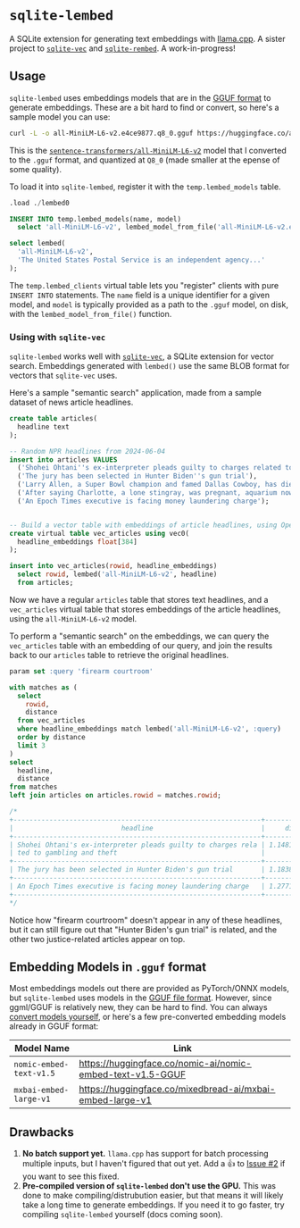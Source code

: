 # `sqlite-lembed`

A SQLite extension for generating text embeddings with [llama.cpp](https://github.com/ggerganov/llama.cpp). A sister project to [`sqlite-vec`](https://github.com/asg017/sqlite-vec) and [`sqlite-rembed`](https://github.com/asg017/sqlite-rembed). A work-in-progress!

## Usage

`sqlite-lembed` uses embeddings models that are in the [GGUF format](https://huggingface.co/docs/hub/en/gguf) to generate embeddings. These are a bit hard to find or convert, so here's a sample model you can use:

```bash
curl -L -o all-MiniLM-L6-v2.e4ce9877.q8_0.gguf https://huggingface.co/asg017/sqlite-lembed-model-examples/resolve/main/all-MiniLM-L6-v2/all-MiniLM-L6-v2.e4ce9877.q8_0.gguf
```

This is the [`sentence-transformers/all-MiniLM-L6-v2`](https://huggingface.co/sentence-transformers/all-MiniLM-L6-v2) model that I converted to the `.gguf` format, and quantized at `Q8_0` (made smaller at the epense of some quality).

To load it into `sqlite-lembed`, register it with the `temp.lembed_models` table.

```sql
.load ./lembed0

INSERT INTO temp.lembed_models(name, model)
  select 'all-MiniLM-L6-v2', lembed_model_from_file('all-MiniLM-L6-v2.e4ce9877.q8_0.gguf');

select lembed(
  'all-MiniLM-L6-v2',
  'The United States Postal Service is an independent agency...'
);
```

The `temp.lembed_clients` virtual table lets you "register" clients with pure `INSERT INTO` statements. The `name` field is a unique identifier for a given model, and `model` is typically provided as a path to the `.gguf` model, on disk, with the `lembed_model_from_file()` function.

### Using with `sqlite-vec`

`sqlite-lembed` works well with [`sqlite-vec`](https://github.com/asg017/sqlite-vec), a SQLite extension for vector search. Embeddings generated with `lembed()` use the same BLOB format for vectors that `sqlite-vec` uses.

Here's a sample "semantic search" application, made from a sample dataset of news article headlines.

```sql
create table articles(
  headline text
);

-- Random NPR headlines from 2024-06-04
insert into articles VALUES
  ('Shohei Ohtani''s ex-interpreter pleads guilty to charges related to gambling and theft'),
  ('The jury has been selected in Hunter Biden''s gun trial'),
  ('Larry Allen, a Super Bowl champion and famed Dallas Cowboy, has died at age 52'),
  ('After saying Charlotte, a lone stingray, was pregnant, aquarium now says she''s sick'),
  ('An Epoch Times executive is facing money laundering charge');


-- Build a vector table with embeddings of article headlines, using OpenAI's API
create virtual table vec_articles using vec0(
  headline_embeddings float[384]
);

insert into vec_articles(rowid, headline_embeddings)
  select rowid, lembed('all-MiniLM-L6-v2', headline)
  from articles;

```

Now we have a regular `articles` table that stores text headlines, and a `vec_articles` virtual table that stores embeddings of the article headlines, using the `all-MiniLM-L6-v2` model.

To perform a "semantic search" on the embeddings, we can query the `vec_articles` table with an embedding of our query, and join the results back to our `articles` table to retrieve the original headlines.

```sql
param set :query 'firearm courtroom'

with matches as (
  select
    rowid,
    distance
  from vec_articles
  where headline_embeddings match lembed('all-MiniLM-L6-v2', :query)
  order by distance
  limit 3
)
select
  headline,
  distance
from matches
left join articles on articles.rowid = matches.rowid;

/*
+--------------------------------------------------------------+------------------+
|                           headline                           |     distance     |
+--------------------------------------------------------------+------------------+
| Shohei Ohtani's ex-interpreter pleads guilty to charges rela | 1.14812409877777 |
| ted to gambling and theft                                    |                  |
+--------------------------------------------------------------+------------------+
| The jury has been selected in Hunter Biden's gun trial       | 1.18380105495453 |
+--------------------------------------------------------------+------------------+
| An Epoch Times executive is facing money laundering charge   | 1.27715671062469 |
+--------------------------------------------------------------+------------------+
*/
```

Notice how "firearm courtroom" doesn't appear in any of these headlines, but it can still figure out that "Hunter Biden's gun trial" is related, and the other two justice-related articles appear on top.

## Embedding Models in `.gguf` format

Most embeddings models out there are provided as PyTorch/ONNX models, but `sqlite-lembed` uses models in the [GGUF file format](https://github.com/ggerganov/ggml/blob/master/docs/gguf.md). However, since ggml/GGUF is relatively new, they can be hard to find. You can always [convert models yourself](https://github.com/ggerganov/llama.cpp/blob/master/convert-hf-to-gguf.py), or here's a few pre-converted embedding models already in GGUF format:

| Model Name              | Link                                                       |
| ----------------------- | ---------------------------------------------------------- |
| `nomic-embed-text-v1.5` | https://huggingface.co/nomic-ai/nomic-embed-text-v1.5-GGUF |
| `mxbai-embed-large-v1`  | https://huggingface.co/mixedbread-ai/mxbai-embed-large-v1  |

## Drawbacks

1. **No batch support yet.** `llama.cpp` has support for batch processing multiple inputs, but I haven't figured that out yet. Add a :+1: to [Issue #2](https://github.com/asg017/sqlite-lembed/issues/2) if you want to see this fixed.
2. **Pre-compiled version of `sqlite-lembed` don't use the GPU.** This was done to make compiling/distrubution easier, but that means it will likely take a long time to generate embeddings. If you need it to go faster, try compiling `sqlite-lembed` yourself (docs coming soon).
